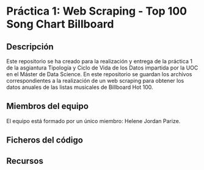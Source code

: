 # Práctica 1: Web Scraping - Top 100 Song Chart Billboard

## Descripción
Este repositorio se ha creado para la realización y entrega de la práctica 1 de la asgiantura Tipología y Ciclo de Vida de los Datos impartida por la UOC en el Máster de Data Science. En este repositorio se guardan los archivos correspondientes a la realización de un web scraping para obtener los datos anuales de las listas musicales de Billboard Hot 100.

## Miembros del equipo
El equipo está formado por un único miembro: Helene Jordan Parize.

## Ficheros del código

## Recursos

